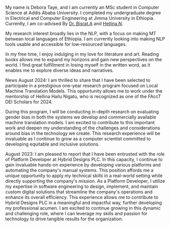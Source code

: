 My name is Debora Taye, and I am currently an MSc student in Computer Science at Addis Ababa University. I completed my undergraduate degree in Electrical and Computer Engineering at Jimma University in Ethiopia. Currently, I am co-advised By [Dr. Bisrat.A]([url](https://www.linkedin.com/in/bisrat-derebssa-383b63100?lipi=urn%3Ali%3Apage%3Ad_flagship3_profile_view_base_contact_details%3BzlK%2B4yLCTY%2BSjPvVJsn89Q%3D%3D)) and [Hellina.N]([url](https://github.com/hhnigatu/hhnigatu.github.io)). 

My research interest broadly lies in the NLP, with a focus on making MT betwean local languages of Ethiopia. I am currently looking into making NLP tools usable and accessible for low-resourced languages. 

In my free time, I enjoy indulging in my love for literature and art. Reading books allows me to expand my horizons and gain new perspectives on the world. I find great fulfillment in losing myself in the written word, as it enables me to explore diverse ideas and narratives.

News
August 2024: I am thrilled to share that I have been selected to participate in a prestigious one-year research program focused on Local Machine Translation Models. This opportunity allows me to work under the mentorship of Hellina Hailu Nigatu, who is recognized as one of the FAccT DEI Scholars for 2024.

During this program, I will be conducting in-depth research on evaluating gender bias in both the systems we develop and commercially available machine translation models. I am excited to contribute to this important work and deepen my understanding of the challenges and considerations around bias in the technology we create. This research experience will be invaluable as I continue to grow as a computer scientist committed to developing equitable and inclusive solutions.

August 2023: I am pleased to report that I have been entrusted with the role of Platform Developer at Hybrid Designs PLC. In this capacity, I continue to gain invaluable hands-on experience by developing various platforms and automating the company's manual systems. This position affords me a unique opportunity to apply my technical skills in a real-world setting while directly supporting the company's mission. As a Platform Developer, I utilize my expertise in software engineering to design, implement, and maintain custom digital solutions that streamline the company's operations and enhance its overall efficiency. This experience allows me to contribute to Hybrid Designs PLC in a meaningful and impactful way, further developing my professional acumen. I am excited to continue growing in this dynamic and challenging role, where I can leverage my skills and passion for technology to drive tangible results for the organization.
